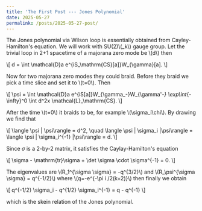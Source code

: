 ```yaml
---
title: 'The First Post --- Jones Polynomial'
date: 2025-05-27
permalink: /posts/2025-05-27-post/
---
```


The Jones polynomial via Wilson loop is essentially obtained from Cayley-Hamilton's equation. We will work with SU(2)\\(_k\\) gauge group.
Let the trivial loop in 2+1 spacetime of a majorana zero mode be \\(d\\) then

\\[
d = \int \mathcal{D}a e^{iS_\mathrm{CS}[a]}W_{\gamma}[a].
\\]

Now for two majorana zero modes they could braid. Before they braid we pick a time slice and set it to \\(t=0\\). Then

\\[
\psi = \int \mathcal{D}a e^{iS[a]}W_{\gamma_-}W_{\gamma'_-} \exp\int_{-\infty}^0 \int d^2x \mathcal{L}_\mathrm{CS}.
\\]

After the time \\(t=0\\) it braids to be, for example \\(\sigma_i\chi\\). By drawing we find that

\\[
\langle \psi | \psi\rangle = d^2, \quad
\langle \psi | \sigma_i |\psi\rangle = \langle \psi | \sigma_i^{-1} |\psi\rangle = d.
\\]

Since $\sigma$ is a 2-by-2 matrix, it satisfies the Caylay-Hamilton's equation

\\[
\sigma - \mathrm{tr}\sigma + \det \sigma \cdot \sigma^{-1} = 0.
\\]

The eigenvalues are \\(R_1^{\sigma \sigma} = -q^{3/2}\\) and \\(R_\psi^{\sigma \sigma} = q^{-1/2}\\) where \\(q=-e^{-\pi i /2(k+2)}\\) then finally we obtain

\\[
q^{-1/2} \sigma_i - q^{1/2} \sigma_i^{-1} = q - q^{-1}
\\]

which is the skein relation of the Jones polynomial.
